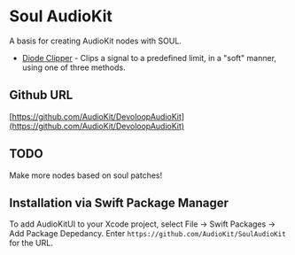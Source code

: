 # Soul AudioKit

A basis for creating AudioKit nodes with SOUL. 

* [Diode Clipper](https://github.com/AudioKit/SoulAudioKit/wiki) - Clips a signal to a predefined limit, in a "soft" manner, using one of three methods.

## Github URL

[https://github.com/AudioKit/DevoloopAudioKit](https://github.com/AudioKit/DevoloopAudioKit)

## TODO

Make more nodes based on soul patches!

## Installation via Swift Package Manager

To add AudioKitUI to your Xcode project, select File -> Swift Packages -> Add Package Depedancy. Enter `https://github.com/AudioKit/SoulAudioKit` for the URL. 